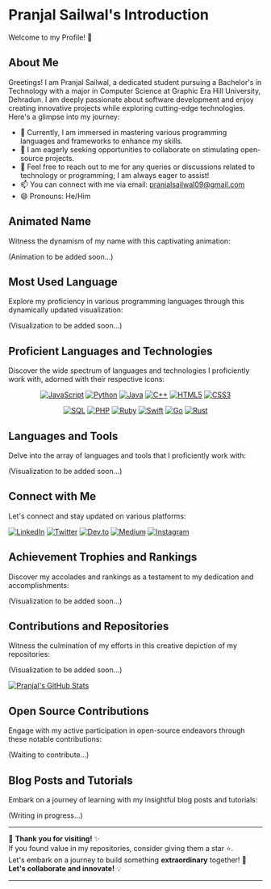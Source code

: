 # Pranjal Sailwal's Introduction

Welcome to my Profile! 🚀

## About Me

Greetings! I am Pranjal Sailwal, a dedicated student pursuing a Bachelor's in Technology with a major in Computer Science at Graphic Era Hill University, Dehradun. I am deeply passionate about software development and enjoy creating innovative projects while exploring cutting-edge technologies. Here's a glimpse into my journey:

- 🌱 Currently, I am immersed in mastering various programming languages and frameworks to enhance my skills.
- 👯 I am eagerly seeking opportunities to collaborate on stimulating open-source projects.
- 💬 Feel free to reach out to me for any queries or discussions related to technology or programming; I am always eager to assist!
- 📫 You can connect with me via email: [pranjalsailwal09@gmail.com](mailto:pranjalsailwal09@gmail.com)
- 😄 Pronouns: He/Him

## Animated Name

Witness the dynamism of my name with this captivating animation:

(Animation to be added soon...)

## Most Used Language

Explore my proficiency in various programming languages through this dynamically updated visualization:

(Visualization to be added soon...)

## Proficient Languages and Technologies

Discover the wide spectrum of languages and technologies I proficiently work with, adorned with their respective icons:

<div align="center">

[![JavaScript](https://img.shields.io/badge/JavaScript-yellow?style=for-the-badge&logo=javascript&logoColor=white&label=&labelColor=F7DF1E&color=F7DF1E&logoWidth=60&logoHeight=60&shape=circle)](https://www.javascript.com/)
[![Python](https://img.shields.io/badge/Python-blue?style=for-the-badge&logo=python&logoColor=white&label=&labelColor=3776AB&color=3776AB&logoWidth=60&logoHeight=60&shape=square)](https://www.python.org/)
[![Java](https://img.shields.io/badge/Java-red?style=for-the-badge&logo=java&logoColor=white&label=&labelColor=007396&color=007396&logoWidth=60&logoHeight=60&shape=diamond)](https://www.java.com/)
[![C++](https://img.shields.io/badge/C++-green?style=for-the-badge&logo=c%2B%2B&logoColor=white&label=&labelColor=00599C&color=00599C&logoWidth=60&logoHeight=60&shape=triangle)](https://www.cplusplus.com/)
[![HTML5](https://img.shields.io/badge/HTML5-orange?style=for-the-badge&logo=html5&logoColor=white&label=&labelColor=E34F26&color=E34F26&logoWidth=60&logoHeight=60&shape=hexagon)](https://developer.mozilla.org/en-US/docs/Web/Guide/HTML/HTML5)
[![CSS3](https://img.shields.io/badge/CSS3-blueviolet?style=for-the-badge&logo=css3&logoColor=white&label=&labelColor=1572B6&color=1572B6&logoWidth=60&logoHeight=60&shape=star)](https://developer.mozilla.org/en-US/docs/Web/CSS)

[![SQL](https://img.shields.io/badge/SQL-yellowgreen?style=for-the-badge&logo=mysql&logoColor=white&label=&labelColor=4479A1&color=4479A1&logoWidth=60&logoHeight=60&shape=circle)](https://www.w3schools.com/sql/)
[![PHP](https://img.shields.io/badge/PHP-purple?style=for-the-badge&logo=php&logoColor=white&label=&labelColor=777BB4&color=777BB4&logoWidth=60&logoHeight=60&shape=square)](https://www.php.net/)
[![Ruby](https://img.shields.io/badge/Ruby-red?style=for-the-badge&logo=ruby&logoColor=white&label=&labelColor=CC342D&color=CC342D&logoWidth=60&logoHeight=60&shape=diamond)](https://www.ruby-lang.org/en/)
[![Swift](https://img.shields.io/badge/Swift-orange?style=for-the-badge&logo=swift&logoColor=white&label=&labelColor=FA7343&color=FA7343&logoWidth=60&logoHeight=60&shape=triangle)](https://developer.apple.com/swift/)
[![Go](https://img.shields.io/badge/Go-blue?style=for-the-badge&logo=go&logoColor=white&label=&labelColor=00ADD8&color=00ADD8&logoWidth=60&logoHeight=60&shape=hexagon)](https://golang.org/)
[![Rust](https://img.shields.io/badge/Rust-brown?style=for-the-badge&logo=rust&logoColor=white&label=&labelColor=000000&color=000000&logoWidth=60&logoHeight=60&shape=star)](https://www.rust-lang.org/)
  
</div>

## Languages and Tools

Delve into the array of languages and tools that I proficiently work with:

(Visualization to be added soon...)

## Connect with Me

Let's connect and stay updated on various platforms:

[![LinkedIn](https://img.shields.io/badge/LinkedIn-blue?style=for-the-badge&logo=linkedin&logoColor=white&label=LinkedIn)](https://www.linkedin.com/in/pranjal-sailwal/)
[![Twitter](https://img.shields.io/badge/Twitter-lightblue?style=for-the-badge&logo=twitter&logoColor=white&label=Twitter)](https://twitter.com/sailwalpranjal)
[![Dev.to](https://img.shields.io/badge/Dev.to-black?style=for-the-badge&logo=dev.to&logoColor=white&label=Dev.to)](https://dev.to/sailwalpranjal)
[![Medium](https://img.shields.io/badge/Medium-black?style=for-the-badge&logo=medium&logoColor=white&label=Medium)](https://medium.com/@pranjalsailwal09)
[![Instagram](https://img.shields.io/badge/Instagram-purple?style=for-the-badge&logo=instagram&logoColor=white&label=Instagram)](https://www.instagram.com/pranjal_sailwal/)

## Achievement Trophies and Rankings

Discover my accolades and rankings as a testament to my dedication and accomplishments:

(Visualization to be added soon...)

## Contributions and Repositories

Witness the culmination of my efforts in this creative depiction of my repositories:

(Visualization to be added soon...)

[![Pranjal's GitHub Stats](https://github-readme-stats.vercel.app/api?username=sailwalpranjal&show_icons=true&theme=dark)](https://github.com/sailwalpranjal/github-readme-stats)

## Open Source Contributions

Engage with my active participation in open-source endeavors through these notable contributions:

(Waiting to contribute...)

## Blog Posts and Tutorials

Embark on a journey of learning with my insightful blog posts and tutorials:

(Writing in progress...)

---

🌟 **Thank you for visiting!** ✨  
If you found value in my repositories, consider giving them a star ⭐.  
Let's embark on a journey to build something **extraordinary** together! 🚀  
**Let's collaborate and innovate!** 💡

---
